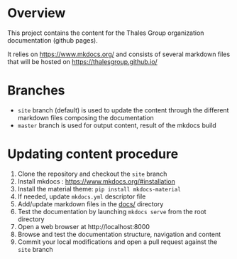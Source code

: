 # Overview
This project contains the content for the Thales Group organization documentation (github pages).

It relies on https://www.mkdocs.org/ and consists of several markdown files that will be hosted on https://thalesgroup.github.io/

# Branches
* `site` branch (default) is used to update the content through the different markdown files composing the documentation
* `master` branch is used for output content, result of the mkdocs build

# Updating content procedure

1. Clone the repository and checkout the `site` branch
1. Install mkdocs : https://www.mkdocs.org/#installation
1. Install the material theme: `pip install mkdocs-material`
1. If needed, update `mkdocs.yml` descriptor file
1. Add/update markdown files in the [docs/](docs/) directory
1. Test the documentation by launching `mkdocs serve` from the root directory
1. Open a web browser at http://localhost:8000
1. Browse and test the documentation structure, navigation and content
1. Commit your local modifications and open a pull request against the `site` branch

